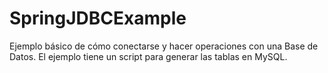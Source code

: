 # SpringJDBCExample

Ejemplo básico de cómo conectarse y hacer operaciones con una Base de Datos. El ejemplo tiene un script para generar
las tablas en MySQL.